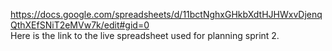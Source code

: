 https://docs.google.com/spreadsheets/d/11bctNghxGHkbXdtHJHWxvDjenqQthXEfSNiT2eMVw7k/edit#gid=0     
Here is the link to the live spreadsheet used for planning sprint 2.
